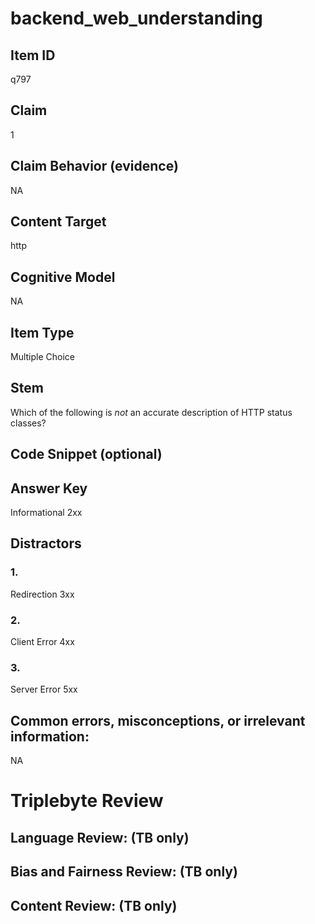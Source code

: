 # backend_web_understanding

## Item ID
q797

## Claim
1

## Claim Behavior (evidence)
NA

## Content Target
http

## Cognitive Model
NA

## Item Type
Multiple Choice

## Stem
Which of the following is *not* an accurate description of HTTP status classes?

## Code Snippet (optional)


## Answer Key
Informational 2xx

## Distractors

### 1.
Redirection 3xx

### 2.
Client Error 4xx

### 3.
Server Error 5xx

## Common errors, misconceptions, or irrelevant information:
NA

# Triplebyte Review


## Language Review: (TB only)


## Bias and Fairness Review: (TB only)


## Content Review: (TB only)

